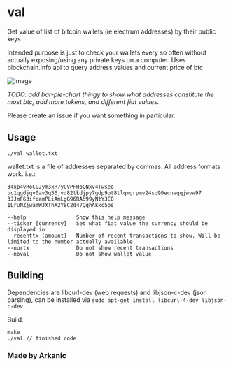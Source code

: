 # val
Get value of list of bitcoin wallets (ie electrum addresses) by their public keys

Intended purpose is just to check your wallets every so often without actually exposing/using any private keys on a computer. Uses blockchain.info api to query address values and current price of btc

![image](https://user-images.githubusercontent.com/50847107/212818913-7a907dca-7e2d-400f-9589-c38648c8da93.png)

*TODO: add bar-pie-chart thingy to show what addresses constitute the most btc, add more tokens, and different fiat values.*

Please create an issue if you want something in particular.

## Usage

`./val wallet.txt`

wallet.txt is a file of addresses separated by commas. All address formats work. i.e.:

```
34xp4vRoCGJym3xR7yCVPFHoCNxv4Twseo
bc1qgdjqv0av3q56jvd82tkdjpy7gdp9ut8tlqmgrpmv24sq90ecnvqqjwvw97
3JJmF63ifcamPLiAmLgG96RA599yNtY3EQ
1LruNZjwamWJXThX2Y8C2d47QqhAkkc5os
```

```
--help                Show this help message
--ticker [currency]   Set what fiat value the currency should be displayed in
--recenttx [amount]   Number of recent transactions to show. Will be limited to the number actually available.
--nortx               Do not show recent transactions
--noval               Do not show wallet value
```

## Building
Dependencies are libcurl-dev (web requests) and libjson-c-dev (json parsing), can be installed via `sudo apt-get install libcurl-4-dev libjson-c-dev`

Build:

```
make
./val // finished code
```


### Made by Arkanic
